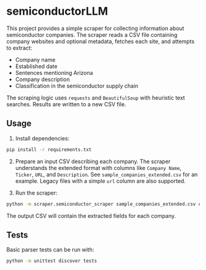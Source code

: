 # semiconductorLLM

This project provides a simple scraper for collecting information about semiconductor companies. The scraper reads a CSV file containing company websites and optional metadata, fetches each site, and attempts to extract:

- Company name
- Established date
- Sentences mentioning Arizona
- Company description
- Classification in the semiconductor supply chain

The scraping logic uses `requests` and `BeautifulSoup` with heuristic text searches. Results are written to a new CSV file.

## Usage

1. Install dependencies:

```bash
pip install -r requirements.txt
```

2. Prepare an input CSV describing each company. The scraper understands the
   extended format with columns like `Company Name`, `Ticker`, `URL`, and
   `Description`. See `sample_companies_extended.csv` for an example. Legacy
   files with a simple `url` column are also supported.

3. Run the scraper:

```bash
python -m scraper.semiconductor_scraper sample_companies_extended.csv output.csv
```

The output CSV will contain the extracted fields for each company.

## Tests

Basic parser tests can be run with:

```bash
python -m unittest discover tests
```
